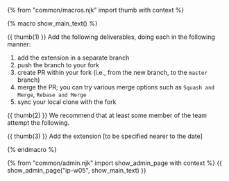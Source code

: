 {% from "common/macros.njk" import thumb with context %}

{% macro show_main_text() %}
<div id="main">

<div id="title">

</div>
<div id="body">

{{ thumb(1) }} Add the following deliverables, doing each in the following manner:
1. add the extension in a separate branch
1. push the branch to your fork
1. create PR within your fork (i.e., from the new branch, to the `master` branch)
1. merge the PR; you can try various merge options such as `Squash and Merge`, `Rebase and Merge`
1. sync your local clone with the fork

<include src="dukeFragment.md" boilerplate var-header="**`A-Assertions`**" var-fragment="extensions.mbdf#A-Assertions" />
<include src="dukeFragment.md" boilerplate var-header="**`A-CodeQuality`**" var-fragment="extensions.mbdf#A-CodeQuality" />
<include src="dukeFragment.md" boilerplate var-header="**`A-Lambdas`**" var-tag="optional" var-fragment="extensions.mbdf#A-Lambdas" />
<include src="dukeFragment.md" boilerplate var-header="**`A-Streams`**" var-tag="optional" var-fragment="extensions.mbdf#A-Streams" />

<p/>
{{ thumb(2) }} We recommend that at least some member of the team attempt the following.

<include src="dukeFragment.md" boilerplate var-header="**`A-Travis`: Travis**" var-tag="optional" var-fragment="extensions.mbdf#A-Travis" />

<p/>
{{ thumb(3) }} Add the extension [to be specified nearer to the date]

<p/>
</div>
</div>
{% endmacro %}

{% from "common/admin.njk" import show_admin_page with context %}
{{ show_admin_page("ip-w05", show_main_text) }}